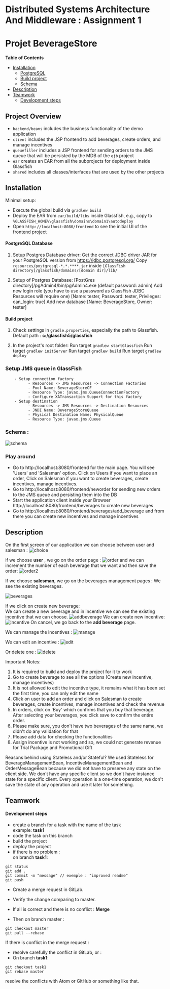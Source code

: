 # Distributed Systems Architecture And Middleware :  Assignment 1

# Projet BeverageStore

**Table of Contents**  
- [Installation](#installation)
    - [PostgreSQL](#postgresql-database)
    - [Build project](#build-project)
    - [Schema](#schema-)
- [Description](#description)
- [Teamwork](#teamwork)
    - [Development steps](#development-steps)


## Project Overview

- `backend/beans` includes the business functionality of the demo application
- `client` includes the JSP frontend to add beverages, create orders, and manage incentives
- `queuefiller` includes a JSP frontend for sending orders to the JMS queue that will be persisted by the MDB of the `ejb` project
- `ear` creates an EAR from all the subprojects for deployment inside Glassfish
- `shared` includes all classes/interfaces that are used by the other projects


## Installation

Minimal setup:

- Execute the global build via `gradlew build`
- Deploy the EAR from `ear/build/libs` inside Glassfish, e.g., copy to `%GLASSFISH_HOME%\glassfish\domains\domain1\autodeploy`
- Open `http://localhost:8080/frontend` to see the initial UI of the frontend project

#### PostgreSQL Database
   1. Setup Postgres Database driver:
   Get the correct JDBC driver JAR for your PostgreSQL version from https://jdbc.postgresql.org/
   Copy `resources/postgresql-*.*.****.jar` inside `[GlassFish directory]/glassfish/domains/[domain dir]/lib/`

   2. Setup of Postgres Database:
   [PostGres directory]/pgAdmin4/bin/pgAdmin4.exe (default password: admin)
   Add new login role (you have to use a password as GlassFish JDBC Resources will require one) [Name: tester, Password: tester, Privileges: can_login: true]
   Add new database [Name: BeverageStore, Owner: tester]

#### Build project

1. Check settings in `gradle.properties`, especially the path to Glassfish.  
Default path : **c:/glassfish5/glassfish**

2. In the project's root folder:
Run target `gradlew startGlassfish`
Run target `gradlew initServer`
Run target `gradlew build`
Run target `gradlew deploy`

### Setup JMS queue in GlassFish
        - Setup connection factory
              - Resources -> JMS Resources -> Connection Factories
              - Pool Name: BeverageStoreCF
              - Resource Type: javax.jms.QueueConnectionFactory
              - Configure XATransaction Support for this factory
        - Setup destination  
              - Resources -> JMS Resources -> Destination Resources
              - JNDI Name: BeverageStoreQueue
              - Physical Destination Name: PhysicalQueue
              - Resource Type: javax.jms.Queue

### Schema :

![schema](resources/schema.jpeg)

### Play around
- Go to http://localhost:8080/frontend for the main page. You will see 'Users' and 'Salesman' option. Click on Users if you want to place an order, Click on Salesman if you want to create beverages, create incentives, manage incentives.
- Go to http://localhost:8080/frontend/neworder for sending new orders to the JMS queue and persisting them into the DB
- Start the application client inside your Browser http://localhost:8080/frontend/beverages to create new beverages
- Go to http://localhost:8080/frontend/beverages/add_beverage and from there you can create new incentives and manage incentives


## Description
On the first screen of our application we can choose between user and salesman :
![choice](resources/home.PNG)

if we choose **user** , we go on the order page :
![order](resources/add_order.PNG)
and we can increment the number of each beverage that we want and then save the order:
![order2](resources/add_order2.PNG)

If we choose **salesman**, we go on the beverages management pages :
We see the existing beverages.

![beverages](resources/beverages.PNG)

If we click on create new beverage:  
We can create a new beverage and in incentive we can see the existing incentive that we can choose.
![addbeverage](resources/add_beverage.png)
We can create new incentive:
![incentive](resources/add_incentive.PNG)
On cancel, we go back to the **add beverage** page.

We can manage the incentives :
![manage](resources/manage_incentive.PNG)

We can edit an incentive :
![edit](resources/edit_incentive.PNG)

Or delete one :
![delete](resources/delete_incentive.PNG)


Important Notes:
1. It is required to build and deploy the project for it to work
2. Go to create beverage to see all the options (Create new incentive, manage incentives)
3. It is not allowed to edit the incentive type, it remains what it has been set the first time, you can only edit the name
4. Click on user to add an order and click on Salesman to create beverages, create incentives, manage incentives and check the revenue
5. In orders, click on 'Buy' which confirms that you buy that beverage. After selecting your beverages, you click save to confirm the entire order.
6. Please make sure, you don't have two beverages of the same name, we didn't do any validation for that
7. Please add data for checking the functionalities
8. Assign incentive is not working and so, we could not generate revenue for Trial Package and Promotional Gift

Reasons behind using Stateless and/or Stateful?
We used Stateless for BeverageManagementBean, IncentiveManagementBean and OrderMessageBean because we did not have to preserve any state on the 
client side. We don't have any specific client so we don't have instance state for a specific client. Every operation is a one-time operation, we 
don't save the state of any operation and use it later for something.



## Teamwork

#### Development steps

* create a branch for a task with the name of the task   
  example: **task1**
* code the task on this branch
* build the project
* deploy the project
* if there is no problem :   
on branch **task1**:
```
git status
git add .
git commit -m "message" // exemple : "improved readme"
git push
```
* Create a merge request in GitLab.
* Verify the change comparing to master.
* If all is correct and there is no conflict : **Merge**

* Then on branch master :
```
git checkout master
git pull --rebase
```
If there is conflict in the merge request :
 * resolve carefully the conflict in GitLab, or :
 * On branch **task1**:
```
git checkout task1
git rebase master
```
resolve the conflicts with Atom or GitHub or something like that.
